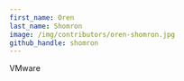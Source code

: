 ```yaml
---
first_name: Oren
last_name: Shomron
image: /img/contributors/oren-shomron.jpg
github_handle: shomron
---
```

VMware
